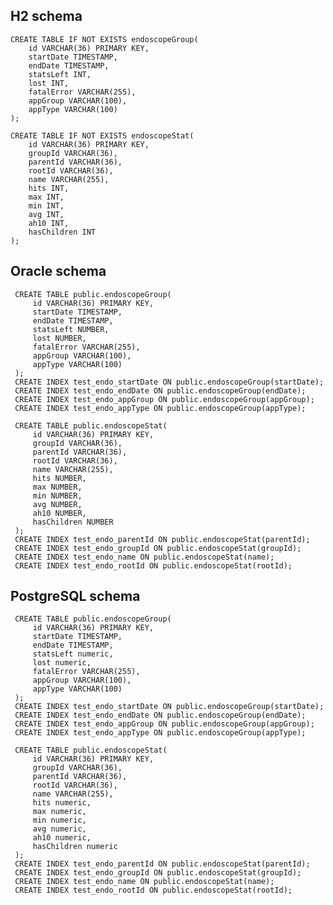 H2 schema
---------

    CREATE TABLE IF NOT EXISTS endoscopeGroup(
        id VARCHAR(36) PRIMARY KEY, 
        startDate TIMESTAMP, 
        endDate TIMESTAMP, 
        statsLeft INT, 
        lost INT, 
        fatalError VARCHAR(255),
        appGroup VARCHAR(100),
        appType VARCHAR(100)
    );
                    
    CREATE TABLE IF NOT EXISTS endoscopeStat(
        id VARCHAR(36) PRIMARY KEY, 
        groupId VARCHAR(36), 
        parentId VARCHAR(36), 
        rootId VARCHAR(36), 
        name VARCHAR(255), 
        hits INT, 
        max INT, 
        min INT, 
        avg INT, 
        ah10 INT, 
        hasChildren INT 
    );
    
Oracle schema
-------------
     
     CREATE TABLE public.endoscopeGroup(
         id VARCHAR(36) PRIMARY KEY, 
         startDate TIMESTAMP, 
         endDate TIMESTAMP, 
         statsLeft NUMBER, 
         lost NUMBER, 
         fatalError VARCHAR(255),
         appGroup VARCHAR(100),
         appType VARCHAR(100)
     );
     CREATE INDEX test_endo_startDate ON public.endoscopeGroup(startDate);
     CREATE INDEX test_endo_endDate ON public.endoscopeGroup(endDate);
     CREATE INDEX test_endo_appGroup ON public.endoscopeGroup(appGroup);
     CREATE INDEX test_endo_appType ON public.endoscopeGroup(appType);
                     
     CREATE TABLE public.endoscopeStat(
         id VARCHAR(36) PRIMARY KEY, 
         groupId VARCHAR(36), 
         parentId VARCHAR(36), 
         rootId VARCHAR(36), 
         name VARCHAR(255), 
         hits NUMBER, 
         max NUMBER, 
         min NUMBER, 
         avg NUMBER, 
         ah10 NUMBER, 
         hasChildren NUMBER 
     );
     CREATE INDEX test_endo_parentId ON public.endoscopeStat(parentId);
     CREATE INDEX test_endo_groupId ON public.endoscopeStat(groupId);
     CREATE INDEX test_endo_name ON public.endoscopeStat(name);
     CREATE INDEX test_endo_rootId ON public.endoscopeStat(rootId);

PostgreSQL schema
-----------------
     CREATE TABLE public.endoscopeGroup(
         id VARCHAR(36) PRIMARY KEY, 
         startDate TIMESTAMP, 
         endDate TIMESTAMP, 
         statsLeft numeric, 
         lost numeric, 
         fatalError VARCHAR(255),
         appGroup VARCHAR(100),
         appType VARCHAR(100)
     );
     CREATE INDEX test_endo_startDate ON public.endoscopeGroup(startDate);
     CREATE INDEX test_endo_endDate ON public.endoscopeGroup(endDate);
     CREATE INDEX test_endo_appGroup ON public.endoscopeGroup(appGroup);
     CREATE INDEX test_endo_appType ON public.endoscopeGroup(appType);
                     
     CREATE TABLE public.endoscopeStat(
         id VARCHAR(36) PRIMARY KEY, 
         groupId VARCHAR(36), 
         parentId VARCHAR(36), 
         rootId VARCHAR(36), 
         name VARCHAR(255), 
         hits numeric, 
         max numeric, 
         min numeric, 
         avg numeric, 
         ah10 numeric, 
         hasChildren numeric 
     );
     CREATE INDEX test_endo_parentId ON public.endoscopeStat(parentId);
     CREATE INDEX test_endo_groupId ON public.endoscopeStat(groupId);
     CREATE INDEX test_endo_name ON public.endoscopeStat(name);
     CREATE INDEX test_endo_rootId ON public.endoscopeStat(rootId);